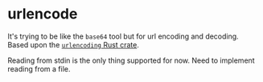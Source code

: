 # urlencode

It's trying to be like the `base64` tool but for url encoding and decoding. Based upon the [`urlencoding` Rust crate](https://docs.rs/urlencoding/latest/urlencoding/index.html).

Reading from stdin is the only thing supported for now. Need to implement reading from a file.
